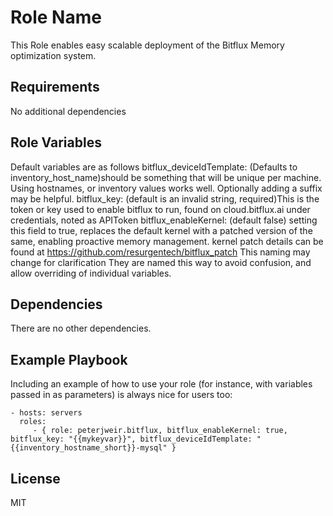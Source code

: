 Role Name
=========

This Role enables easy scalable deployment of the Bitflux Memory optimization system.

Requirements
------------

No additional dependencies

Role Variables
--------------

Default variables are as follows
bitflux_deviceIdTemplate: (Defaults to inventory_host_name)should be something that will be unique per machine. Using hostnames, or inventory values works well. Optionally adding a suffix may be helpful.
bitflux_key: (default is an invalid string, required)This is the token or key used to enable bitflux to run, found on cloud.bitflux.ai under credentials, noted as APIToken 
bitflux_enableKernel: (default false) setting this field to true, replaces the default kernel with a patched version of the same, enabling proactive memory management. kernel patch details can be found at https://github.com/resurgentech/bitflux_patch
This naming may change for clarification
They are named this way to avoid confusion, and allow overriding of individual variables.

Dependencies
------------

There are no other dependencies.

Example Playbook
----------------

Including an example of how to use your role (for instance, with variables passed in as parameters) is always nice for users too:

    - hosts: servers
      roles:
         - { role: peterjweir.bitflux, bitflux_enableKernel: true, bitflux_key: "{{mykeyvar}}", bitflux_deviceIdTemplate: "{{inventory_hostname_short}}-mysql" }

License
-------

MIT

